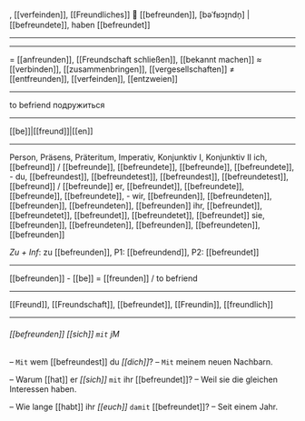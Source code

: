 , [[verfeinden]], [[Freundliches]]
🤝 [[befreunden]], [bəˈfʁɔɪ̯ndn̩] | [[befreundete]], haben [[befreundet]]

---

---
= [[anfreunden]], [[Freundschaft schließen]], [[bekannt machen]]
≈ [[verbinden]], [[zusammenbringen]], [[vergesellschaften]]
≠ [[entfreunden]], [[verfeinden]], [[entzweien]]

---
to befriend
подружиться

---
[[be]]|[[freund]]|[[en]]

---
Person, Präsens, Präteritum, Imperativ, Konjunktiv I, Konjunktiv II
ich, [[befreund]] / [[befreunde]], [[befreundete]], [[befreunde]], [[befreundete]], -
du, [[befreundest]], [[befreundetest]], [[befreundest]], [[befreundetest]], [[befreund]] / [[befreunde]]
er, [[befreundet]], [[befreundete]], [[befreunde]], [[befreundete]], -
wir, [[befreunden]], [[befreundeten]], [[befreunden]], [[befreundeten]], [[befreunden]]
ihr, [[befreundet]], [[befreundetet]], [[befreundet]], [[befreundetet]], [[befreundet]]
sie, [[befreunden]], [[befreundeten]], [[befreunden]], [[befreundeten]], [[befreunden]]

*Zu + Inf*: zu [[befreunden]], P1: [[befreundend]], P2: [[befreundet]]

---
[[befreunden]] - [[be]] = [[freunden]] / to befriend

---
[[Freund]], [[Freundschaft]], [[befreundet]], [[Freundin]], [[freundlich]]

---
###### [[befreunden]] *[[sich]]* `mit` jM
– `Mit` wem [[befreundest]] du *[[dich]]*?
– `Mit` meinem neuen Nachbarn.

– Warum [[hat]] er *[[sich]]* `mit` ihr [[befreundet]]?
– Weil sie die gleichen Interessen haben.

– Wie lange [[habt]] ihr *[[euch]]* `damit` [[befreundet]]?
– Seit einem Jahr.
